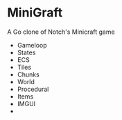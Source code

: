 # MiniGraft
A Go clone of Notch's Minicraft game

- Gameloop
- States
- ECS
- Tiles
- Chunks
- World
- Procedural
- Items
- IMGUI
- 
